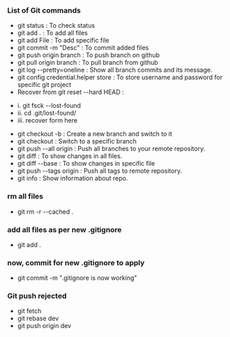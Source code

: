 ### List of Git commands

* git status : To check status
* git add . : To add all files
* git add File : To add specific file
* git commit -m "Desc" : To commit added files
* git push origin branch : To push branch on github
* git pull origin branch : To pull branch from github
* git log --pretty=oneline : Show all branch commits and its message.
* git config credential.helper store : To store username and password for specific git project
* Recover from git reset --hard HEAD : 
+	i. git fsck --lost-found
+	ii. cd .git/lost-found/
+	iii. recover form here 

* git checkout -b <branchname> : Create a new branch and switch to it
* git checkout <branchname> : Switch to a specific branch
* git push --all origin : Push all branches to your remote repository.
* git diff : To show changes in all files.
* git diff --base <fileName> : To show changes in specific file
* git push --tags origin : Push all tags to remote repository.
* git info : Show information about repo.
### rm all files
* git rm -r --cached .
### add all files as per new .gitignore
* git add .
### now, commit for new .gitignore to apply
* git commit -m ".gitignore is now working"

### Git push rejected
* git fetch
* git rebase dev
* git push origin dev
